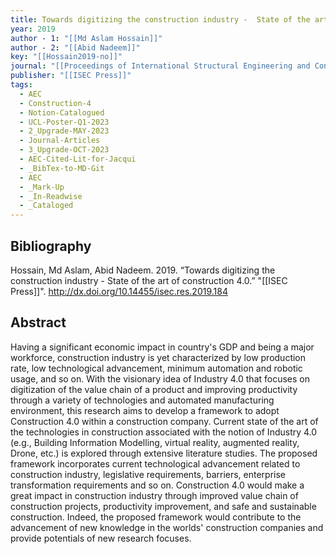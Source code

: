 ```yaml
---
title: Towards digitizing the construction industry -  State of the art of construction 4.0
year: 2019
author - 1: "[[Md Aslam Hossain]]"
author - 2: "[[Abid Nadeem]]"
key: "[[Hossain2019-no]]"
journal: "[[Proceedings of International Structural Engineering and Construction]]"
publisher: "[[ISEC Press]]"
tags:
  - AEC
  - Construction-4
  - Notion-Catalogued
  - UCL-Poster-Q1-2023
  - 2_Upgrade-MAY-2023
  - Journal-Articles
  - 3_Upgrade-OCT-2023
  - AEC-Cited-Lit-for-Jacqui
  - _BibTex-to-MD-Git
  - AEC
  - _Mark-Up
  - _In-Readwise
  - _Cataloged
---
```


## Bibliography
Hossain, Md Aslam, Abid Nadeem. 2019. “Towards digitizing the construction industry -  State of the art of construction 4.0.” "[[ISEC Press]]". http://dx.doi.org/10.14455/isec.res.2019.184

## Abstract
Having a significant economic impact in country's GDP and being a major workforce, construction industry is yet characterized by low production rate, low technological advancement, minimum automation and robotic usage, and so on. With the visionary idea of Industry 4.0 that focuses on digitization of the value chain of a product and improving productivity through a variety of technologies and automated manufacturing environment, this research aims to develop a framework to adopt Construction 4.0 within a construction company. Current state of the art of the technologies in construction associated with the notion of Industry 4.0 (e.g., Building Information Modelling, virtual reality, augmented reality, Drone, etc.) is explored through extensive literature studies. The proposed framework incorporates current technological advancement related to construction industry, legislative requirements, barriers, enterprise transformation requirements and so on. Construction 4.0 would make a great impact in construction industry through improved value chain of construction projects, productivity improvement, and safe and sustainable construction. Indeed, the proposed framework would contribute to the advancement of new knowledge in the worlds' construction companies and provide potentials of new research focuses.